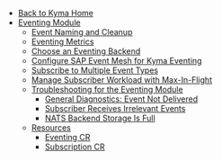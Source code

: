 <!-- markdown-link-check-disable -->
* [Back to Kyma Home](/)
* [Eventing Module](/eventing-manager/user/README.md)
  * [Event Naming and Cleanup](/eventing-manager/user/evnt-event-names.md)
  * [Eventing Metrics](/eventing-manager/user/evnt-eventing-metrics.md)
  * [Choose an Eventing Backend](/eventing-manager/user/user/tutorials/evnt-01-choose-backend.md)
  * [Configure SAP Event Mesh for Kyma Eventing](/eventing-manager/user/user/tutorials/evnt-01-configure-event-mesh.md)
  * [Subscribe to Multiple Event Types](/eventing-manager/user/tutorials/evnt-02-subs-with-multiple-filters.md)
  * [Manage Subscriber Workload with Max-In-Flight](/eventing-manager/user/tutorials/evnt-04-change-max-in-flight-in-sub.md)
  * [Troubleshooting for the Eventing Module](/eventing-manager/user/troubleshooting/README.md)
    * [General Diagnostics: Event Not Delivered](/eventing-manager/user/troubleshooting/evnt-01-eventing-troubleshooting.md)
    * [Subscriber Receives Irrelevant Events](/eventing-manager/user/troubleshooting/evnt-02-subscriber-irrelevant-events.md)
    * [NATS Backend Storage Is Full](/eventing-manager/user/troubleshooting/evnt-03-free-jetstream-storage.md)
  * [Resources](/eventing-manager/user/resources/README.md)
    * [Eventing CR](/eventing-manager/user/resources/eventing-cr.md)
    * [Subscription CR](/eventing-manager/user/resources/substription-cr.md)
<!-- markdown-link-check-enable -->
